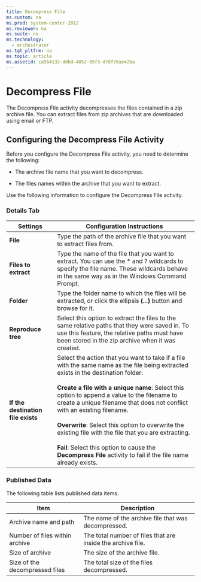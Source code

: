 ```yaml
---
title: Decompress File
ms.custom: na
ms.prod: system-center-2012
ms.reviewer: na
ms.suite: na
ms.technology: 
  - orchestrator
ms.tgt_pltfrm: na
ms.topic: article
ms.assetid: ca5b4132-d8bd-4052-95f3-d7df76ae426a
---
```

# Decompress File
The Decompress File activity decompresses the files contained in a zip archive file. You can extract files from zip archives that are downloaded using email or FTP.

## Configuring the Decompress File Activity
Before you configure the Decompress File activity, you need to determine the following:

-   The archive file name that you want to decompress.

-   The files names within the archive that you want to extract.

Use the following information to configure the Decompress File activity.

### Details Tab

|Settings|Configuration Instructions|
|------------|------------------------------|
|**File**|Type the path of the archive file that you want to extract files from.|
|**Files to extract**|Type the name of the file that you want to extract. You can use the \* and ? wildcards to specify the file name. These wildcards behave in the same way as in the Windows Command Prompt.|
|**Folder**|Type the folder name to which the files will be extracted, or click the ellipsis **\(...\)** button and browse for it.|
|**Reproduce tree**|Select this option to extract the files to the same relative paths that they were saved in. To use this feature, the relative paths must have been stored in the zip archive when it was created.|
|**If the destination file exists**|Select the action that you want to take if a file with the same name as the file being extracted exists in the destination folder:<br /><br />**Create a file with a unique name**: Select this option to append a value to the filename to create a unique filename that does not conflict with an existing filename.<br /><br />**Overwrite**: Select this option to overwrite the existing file with the file that you are extracting.<br /><br />**Fail**: Select this option to cause the **Decompress File** activity to fail if the file name already exists.|

### Published Data
The following table lists published data items.

|Item|Description|
|--------|---------------|
|Archive name and path|The name of the archive file that was decompressed.|
|Number of files within archive|The total number of files that are inside the archive file.|
|Size of archive|The size of the archive file.|
|Size of the decompressed files|The total size of the files decompressed.|


